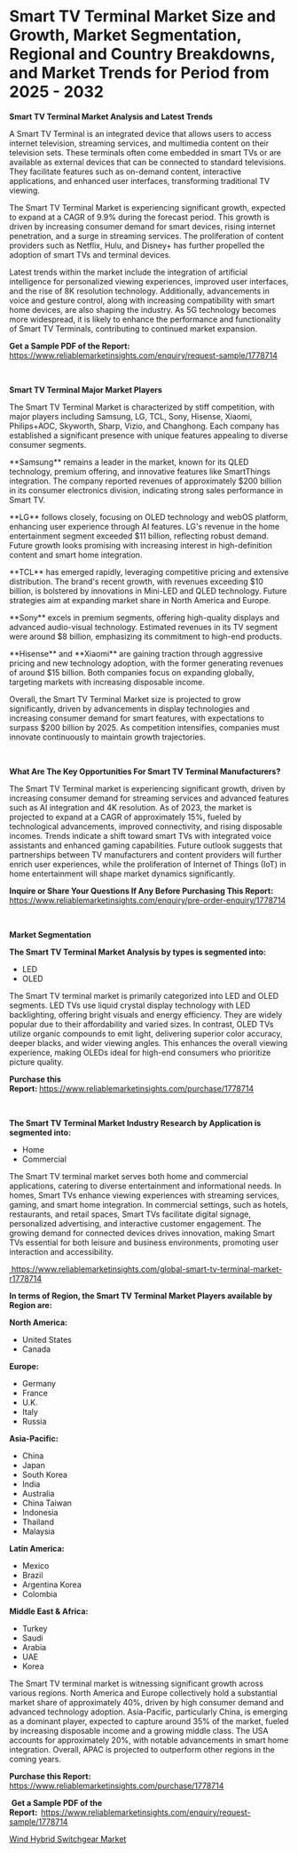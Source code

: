<p><h1>Smart TV Terminal Market Size and Growth, Market Segmentation, Regional and Country Breakdowns, and Market Trends for Period from 2025 -  2032</h1></p><p><strong>Smart TV Terminal Market Analysis and Latest Trends</strong></p>
<p><p>A Smart TV Terminal is an integrated device that allows users to access internet television, streaming services, and multimedia content on their television sets. These terminals often come embedded in smart TVs or are available as external devices that can be connected to standard televisions. They facilitate features such as on-demand content, interactive applications, and enhanced user interfaces, transforming traditional TV viewing.</p><p>The Smart TV Terminal Market is experiencing significant growth, expected to expand at a CAGR of 9.9% during the forecast period. This growth is driven by increasing consumer demand for smart devices, rising internet penetration, and a surge in streaming services. The proliferation of content providers such as Netflix, Hulu, and Disney+ has further propelled the adoption of smart TVs and terminal devices.</p><p>Latest trends within the market include the integration of artificial intelligence for personalized viewing experiences, improved user interfaces, and the rise of 8K resolution technology. Additionally, advancements in voice and gesture control, along with increasing compatibility with smart home devices, are also shaping the industry. As 5G technology becomes more widespread, it is likely to enhance the performance and functionality of Smart TV Terminals, contributing to continued market expansion.</p></p>
<p><strong>Get a Sample PDF of the Report:&nbsp;</strong> <a href="https://www.reliablemarketinsights.com/enquiry/request-sample/1778714?utm_campaign=2885&utm_medium=2&utm_source=Github&utm_content=ia&utm_term=25032025&utm_id=smart-tv-terminal">https://www.reliablemarketinsights.com/enquiry/request-sample/1778714</a></p>
<p>&nbsp;</p>
<p><strong>Smart TV Terminal Major Market Players</strong></p>
<p><p>The Smart TV Terminal Market is characterized by stiff competition, with major players including Samsung, LG, TCL, Sony, Hisense, Xiaomi, Philips+AOC, Skyworth, Sharp, Vizio, and Changhong. Each company has established a significant presence with unique features appealing to diverse consumer segments.</p><p>**Samsung** remains a leader in the market, known for its QLED technology, premium offering, and innovative features like SmartThings integration. The company reported revenues of approximately $200 billion in its consumer electronics division, indicating strong sales performance in Smart TV.</p><p>**LG** follows closely, focusing on OLED technology and webOS platform, enhancing user experience through AI features. LG's revenue in the home entertainment segment exceeded $11 billion, reflecting robust demand. Future growth looks promising with increasing interest in high-definition content and smart home integration.</p><p>**TCL** has emerged rapidly, leveraging competitive pricing and extensive distribution. The brand's recent growth, with revenues exceeding $10 billion, is bolstered by innovations in Mini-LED and QLED technology. Future strategies aim at expanding market share in North America and Europe.</p><p>**Sony** excels in premium segments, offering high-quality displays and advanced audio-visual technology. Estimated revenues in its TV segment were around $8 billion, emphasizing its commitment to high-end products.</p><p>**Hisense** and **Xiaomi** are gaining traction through aggressive pricing and new technology adoption, with the former generating revenues of around $15 billion. Both companies focus on expanding globally, targeting markets with increasing disposable income.</p><p>Overall, the Smart TV Terminal Market size is projected to grow significantly, driven by advancements in display technologies and increasing consumer demand for smart features, with expectations to surpass $200 billion by 2025. As competition intensifies, companies must innovate continuously to maintain growth trajectories.</p></p>
<p>&nbsp;</p>
<p><strong>What Are The Key Opportunities For Smart TV Terminal Manufacturers?</strong></p>
<p><p>The Smart TV Terminal market is experiencing significant growth, driven by increasing consumer demand for streaming services and advanced features such as AI integration and 4K resolution. As of 2023, the market is projected to expand at a CAGR of approximately 15%, fueled by technological advancements, improved connectivity, and rising disposable incomes. Trends indicate a shift toward smart TVs with integrated voice assistants and enhanced gaming capabilities. Future outlook suggests that partnerships between TV manufacturers and content providers will further enrich user experiences, while the proliferation of Internet of Things (IoT) in home entertainment will shape market dynamics significantly.</p></p>
<p><strong>Inquire or Share Your Questions If Any Before Purchasing This Report:</strong> <a href="https://www.reliablemarketinsights.com/enquiry/pre-order-enquiry/1778714?utm_campaign=2885&utm_medium=2&utm_source=Github&utm_content=ia&utm_term=25032025&utm_id=smart-tv-terminal">https://www.reliablemarketinsights.com/enquiry/pre-order-enquiry/1778714</a></p>
<p>&nbsp;</p>
<p><strong>Market Segmentation</strong></p>
<p><strong>The Smart TV Terminal Market Analysis by types is segmented into:</strong></p>
<p><ul><li>LED</li><li>OLED</li></ul></p>
<p><p>The Smart TV terminal market is primarily categorized into LED and OLED segments. LED TVs use liquid crystal display technology with LED backlighting, offering bright visuals and energy efficiency. They are widely popular due to their affordability and varied sizes. In contrast, OLED TVs utilize organic compounds to emit light, delivering superior color accuracy, deeper blacks, and wider viewing angles. This enhances the overall viewing experience, making OLEDs ideal for high-end consumers who prioritize picture quality.</p></p>
<p><strong>Purchase this Report:&nbsp;</strong><a href="https://www.reliablemarketinsights.com/purchase/1778714?utm_campaign=2885&utm_medium=2&utm_source=Github&utm_content=ia&utm_term=25032025&utm_id=smart-tv-terminal">https://www.reliablemarketinsights.com/purchase/1778714</a></p>
<p>&nbsp;</p>
<p><strong>The Smart TV Terminal Market Industry Research by Application is segmented into:</strong></p>
<p><ul><li>Home</li><li>Commercial</li></ul></p>
<p><p>The Smart TV terminal market serves both home and commercial applications, catering to diverse entertainment and informational needs. In homes, Smart TVs enhance viewing experiences with streaming services, gaming, and smart home integration. In commercial settings, such as hotels, restaurants, and retail spaces, Smart TVs facilitate digital signage, personalized advertising, and interactive customer engagement. The growing demand for connected devices drives innovation, making Smart TVs essential for both leisure and business environments, promoting user interaction and accessibility.</p></p>
<p><a href="https://www.reliablemarketinsights.com/global-smart-tv-terminal-market-r1778714?utm_campaign=2885&utm_medium=2&utm_source=Github&utm_content=ia&utm_term=25032025&utm_id=smart-tv-terminal">&nbsp;https://www.reliablemarketinsights.com/global-smart-tv-terminal-market-r1778714</a></p>
<p><strong>In terms of Region, the Smart TV Terminal Market Players available by Region are:</strong></p>
<p>
    <p> <strong> North America: </strong>
        <ul>
            <li>United States</li>
            <li>Canada</li>
        </ul>
        </p> 
    <p> <strong> Europe: </strong>
        <ul>
            <li>Germany</li>
            <li>France</li>
            <li>U.K.</li>
            <li>Italy</li>
            <li>Russia</li>
        </ul>
        </p> 
    <p> <strong> Asia-Pacific: </strong>
        <ul>
            <li>China</li>
            <li>Japan</li>
            <li>South Korea</li>
            <li>India</li>
            <li>Australia</li>
            <li>China Taiwan</li>
            <li>Indonesia</li>
            <li>Thailand</li>
            <li>Malaysia</li>
        </ul>
        </p> 
    <p> <strong> Latin America: </strong>
        <ul>
            <li>Mexico</li>
            <li>Brazil</li>
            <li>Argentina Korea</li>
            <li>Colombia</li>
        </ul>
        </p> 
    <p> <strong> Middle East & Africa: </strong>
        <ul>
            <li>Turkey</li>
            <li>Saudi</li>
            <li>Arabia</li>
            <li>UAE</li>
            <li>Korea</li>
        </ul>
    </p>
    </p>
<p><p>The Smart TV terminal market is witnessing significant growth across various regions. North America and Europe collectively hold a substantial market share of approximately 40%, driven by high consumer demand and advanced technology adoption. Asia-Pacific, particularly China, is emerging as a dominant player, expected to capture around 35% of the market, fueled by increasing disposable income and a growing middle class. The USA accounts for approximately 20%, with notable advancements in smart home integration. Overall, APAC is projected to outperform other regions in the coming years.</p></p>
<p><strong>Purchase this Report: </strong><a href="https://www.reliablemarketinsights.com/purchase/1778714?utm_campaign=2885&utm_medium=2&utm_source=Github&utm_content=ia&utm_term=25032025&utm_id=smart-tv-terminal">https://www.reliablemarketinsights.com/purchase/1778714</a></p>
<p>&nbsp;<strong>Get a Sample PDF of the Report:&nbsp;&nbsp;</strong><a href="https://www.reliablemarketinsights.com/enquiry/request-sample/1778714?utm_campaign=2885&utm_medium=2&utm_source=Github&utm_content=ia&utm_term=25032025&utm_id=smart-tv-terminal">https://www.reliablemarketinsights.com/enquiry/request-sample/1778714</a></p>
<p><strong></strong></p>
<p><p><a href="https://github.com/berbelsagwan/Market-Research-Report-List-1/blob/main/wind-hybrid-switchgear-market.md?utm_campaign=2885&utm_medium=2&utm_source=Github&utm_content=ia&utm_term=25032025&utm_id=smart-tv-terminal">Wind Hybrid Switchgear Market</a></p></p>
